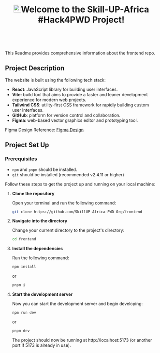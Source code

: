 <h1 style="margin-top: 1em; text-align: center; margin-bottom: 3em;">
  <p> <img src="https://media.giphy.com/media/hvRJCLFzcasrR4ia7z/giphy.gif" alt="Waving Hand" width="25px" height="25px">Welcome to the Skill-UP-Africa #Hack4PWD Project! </p>
</h1>



This Readme provides comprehensive information about the frontend repo.




## Project Description

The website is built using the following tech stack:

- **React**: JavaScript library for building user interfaces.
- **Vite**: build tool that aims to provide a faster and leaner development experience for modern web projects.
- **Tailwind CSS**: utility-first CSS framework for rapidly building custom user interfaces.
- **GitHub**: platform for version control and collaboration.
- **Figma**: web-based vector graphics editor and prototyping tool.

Figma Design Reference: [Figma Design](https://www.figma.com/design/uuteWJTAgFY8d3ZO3ZUAsW/SkillUP-Africa?node-id=0-1&node-type=canvas&t=BPny5E650xPtHPIh-0)

## Project Set Up

### Prerequisites

- `npm` and `pnpm` should be installed.
- `git` should be installed (recommended v2.4.11 or higher)

Follow these steps to get the project up and running on your local machine:

1. **Clone the repository**

   Open your terminal and run the following command:

   ```bash
   git clone https://github.com/SkillUP-Africa-PWD-Org/frontend
   ```

2. **Navigate into the directory**

   Change your current directory to the project's directory:

   ```bash
   cd frontend
   ```

3. **Install the dependencies**

   Run the following command:

   ```bash
   npm install
   ```
   or
   ```bash
   pnpm i
   ```

5. **Start the development server**

   Now you can start the development server and begin developing:

   ```bash
   npm run dev
   ```
   or
   ```bash
   pnpm dev
   ```

   The project should now be running at http://localhost:5173 (or another port if 5173 is already in use).
